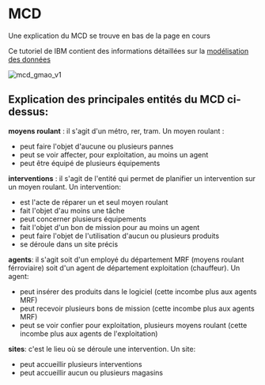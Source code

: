 # MCD
Une explication du MCD se trouve en bas de la page en cours

Ce tutoriel de IBM contient des informations détaillées sur la [modélisation des données](https://www.ibm.com/fr-fr/topics/data-modeling)

![mcd_gmao_v1](https://github.com/user-attachments/assets/93205b95-f030-4609-809d-3a3502204650)

## Explication des principales entités du MCD ci-dessus:

__moyens roulant__ : il s'agit d'un métro, rer, tram. Un moyen roulant :
- peut faire l'objet d'aucune ou plusieurs pannes
-  peut se voir affecter, pour exploitation, au moins un agent
-  peut être équipé de plusieurs équipements

__interventions__ : il s'agit de l'entité qui permet de planifier un intervention sur un moyen roulant. Un intervention:
- est l'acte de réparer un et seul moyen roulant
- fait l'objet d'au moins une tâche
- peut concerner plusieurs équipements
- fait l'objet d'un bon de mission pour au moins un agent
- peut faire l'objet de l'utilisation d'aucun ou plusieurs produits
- se déroule dans un site précis

__agents__: il s'agit soit d'un employé du département MRF (moyens roulant férroviaire) soit d'un agent de département exploitation (chauffeur). Un agent:
- peut insérer des produits dans le logiciel (cette incombe plus aux agents MRF)
- peut recevoir plusieurs bons de mission (cette incombe plus aux agents MRF)
- peut se voir confier pour exploitation, plusieurs moyens roulant (cette incombe plus aux agents de l'exploitation)

__sites__: c'est le lieu où se déroule une intervention. Un site:
- peut accueillir plusieurs interventions
- peut accueillir aucun ou plusieurs magasins




